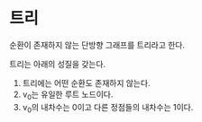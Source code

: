 
# 트리  
순환이 존재하지 않는 단방향 그래프를 트리라고 한다.

트리는 아래의 성질을 갖는다.
1. 트리에는 어떤 순환도 존재하지 않는다.
2. v<sub>0</sub>는 유일한 루트 노드이다.
3. v<sub>0</sub>의 내차수는 0이고 다른 정점들의 내차수는 1이다.

